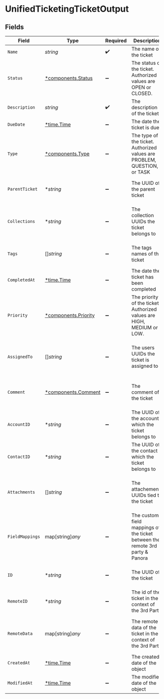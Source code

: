 # UnifiedTicketingTicketOutput


## Fields

| Field                                                                         | Type                                                                          | Required                                                                      | Description                                                                   | Example                                                                       |
| ----------------------------------------------------------------------------- | ----------------------------------------------------------------------------- | ----------------------------------------------------------------------------- | ----------------------------------------------------------------------------- | ----------------------------------------------------------------------------- |
| `Name`                                                                        | *string*                                                                      | :heavy_check_mark:                                                            | The name of the ticket                                                        | Customer Service Inquiry                                                      |
| `Status`                                                                      | [*components.Status](../../models/components/status.md)                       | :heavy_minus_sign:                                                            | The status of the ticket. Authorized values are OPEN or CLOSED.               | OPEN                                                                          |
| `Description`                                                                 | *string*                                                                      | :heavy_check_mark:                                                            | The description of the ticket                                                 | Help customer                                                                 |
| `DueDate`                                                                     | [*time.Time](https://pkg.go.dev/time#Time)                                    | :heavy_minus_sign:                                                            | The date the ticket is due                                                    | 2024-10-01T12:00:00Z                                                          |
| `Type`                                                                        | [*components.Type](../../models/components/type.md)                           | :heavy_minus_sign:                                                            | The type of the ticket. Authorized values are PROBLEM, QUESTION, or TASK      | BUG                                                                           |
| `ParentTicket`                                                                | **string*                                                                     | :heavy_minus_sign:                                                            | The UUID of the parent ticket                                                 | 801f9ede-c698-4e66-a7fc-48d19eebaa4f                                          |
| `Collections`                                                                 | **string*                                                                     | :heavy_minus_sign:                                                            | The collection UUIDs the ticket belongs to                                    | [<br/>"801f9ede-c698-4e66-a7fc-48d19eebaa4f"<br/>]                            |
| `Tags`                                                                        | []*string*                                                                    | :heavy_minus_sign:                                                            | The tags names of the ticket                                                  | [<br/>"my_tag",<br/>"urgent_tag"<br/>]                                        |
| `CompletedAt`                                                                 | [*time.Time](https://pkg.go.dev/time#Time)                                    | :heavy_minus_sign:                                                            | The date the ticket has been completed                                        | 2024-10-01T12:00:00Z                                                          |
| `Priority`                                                                    | [*components.Priority](../../models/components/priority.md)                   | :heavy_minus_sign:                                                            | The priority of the ticket. Authorized values are HIGH, MEDIUM or LOW.        | HIGH                                                                          |
| `AssignedTo`                                                                  | []*string*                                                                    | :heavy_minus_sign:                                                            | The users UUIDs the ticket is assigned to                                     | [<br/>"801f9ede-c698-4e66-a7fc-48d19eebaa4f"<br/>]                            |
| `Comment`                                                                     | [*components.Comment](../../models/components/comment.md)                     | :heavy_minus_sign:                                                            | The comment of the ticket                                                     | {<br/>"content": "Assigned the issue !"<br/>}                                 |
| `AccountID`                                                                   | **string*                                                                     | :heavy_minus_sign:                                                            | The UUID of the account which the ticket belongs to                           | 801f9ede-c698-4e66-a7fc-48d19eebaa4f                                          |
| `ContactID`                                                                   | **string*                                                                     | :heavy_minus_sign:                                                            | The UUID of the contact which the ticket belongs to                           | 801f9ede-c698-4e66-a7fc-48d19eebaa4f                                          |
| `Attachments`                                                                 | []*string*                                                                    | :heavy_minus_sign:                                                            | The attachements UUIDs tied to the ticket                                     | [<br/>"801f9ede-c698-4e66-a7fc-48d19eebaa4f"<br/>]                            |
| `FieldMappings`                                                               | map[string]*any*                                                              | :heavy_minus_sign:                                                            | The custom field mappings of the ticket between the remote 3rd party & Panora | {<br/>"fav_dish": "broccoli",<br/>"fav_color": "red"<br/>}                    |
| `ID`                                                                          | **string*                                                                     | :heavy_minus_sign:                                                            | The UUID of the ticket                                                        | 801f9ede-c698-4e66-a7fc-48d19eebaa4f                                          |
| `RemoteID`                                                                    | **string*                                                                     | :heavy_minus_sign:                                                            | The id of the ticket in the context of the 3rd Party                          | id_1                                                                          |
| `RemoteData`                                                                  | map[string]*any*                                                              | :heavy_minus_sign:                                                            | The remote data of the ticket in the context of the 3rd Party                 | {<br/>"key1": "value1",<br/>"key2": 42,<br/>"key3": true<br/>}                |
| `CreatedAt`                                                                   | [*time.Time](https://pkg.go.dev/time#Time)                                    | :heavy_minus_sign:                                                            | The created date of the object                                                | 2024-10-01T12:00:00Z                                                          |
| `ModifiedAt`                                                                  | [*time.Time](https://pkg.go.dev/time#Time)                                    | :heavy_minus_sign:                                                            | The modified date of the object                                               | 2024-10-01T12:00:00Z                                                          |